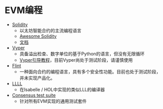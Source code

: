 # EVM编程

* [Solidity](https://github.com/ethereum/solidity)
  * 以太坊智能合约的主流编程语言
  * [Awesome Solidity](https://github.com/bkrem/awesome-solidity)
  * [文档](https://solidity.readthedocs.io/en/v0.6.3/)
* [Vyper](https://github.com/ethereum/vyper)
  * 具备溢出检查、数字单位的基于Python的语言，但没有无限循环
  * [Vyper引导教程](https://vyper.readthedocs.io/en/latest/installing-vyper.html)，目前Vyper尚处于测试阶段，请谨慎使用
* [Flint](https://github.com/franklinsch/flint)
  * 一种面向合约的编程语言，具有多个安全性功能。目前也处于测试阶段，并未实现产品化。
* [LLLL](https://github.com/mmalvarez/eth-isabelle/blob/master/example/LLLL.thy)
  * 在Isabelle / HOL中实现的类似LLL的编译器
* [Consensus test suite](https://github.com/ethereum/tests)
  * 针对所有EVM实现的通用测试套件



